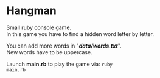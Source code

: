 # Hangman
Small ruby console game.  
In this game you have to find a hidden word letter by letter.

You can add more words in "***data/words.txt***".  
New words have to be uppercase.

Launch **main.rb** to play the game via: 
<code>ruby main.rb
